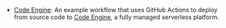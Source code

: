 

* [Code Engine](https://github.com/dprosper/cidr-calculator/tree/main/.github/workflows): An example workflow that uses GitHub Actions to deploy from source
code to [Code Engine](https://cloud.ibm.com/codeengine), a fully managed serverless platform.
